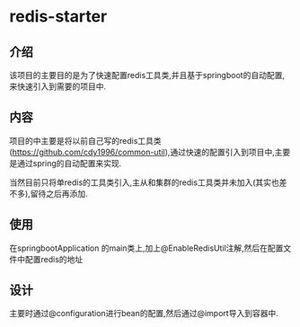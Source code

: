# redis-starter

## 介绍
该项目的主要目的是为了快速配置redis工具类,并且基于springboot的自动配置,来快速引入到需要的项目中.

## 内容

项目的中主要是将以前自己写的redis工具类(https://github.com/cdy1996/common-util),通过快速的配置引入到项目中,主要是通过spring的自动配置来实现.

当然目前只将单redis的工具类引入,主从和集群的redis工具类并未加入(其实也差不多),留待之后再添加.

## 使用

在springbootApplication 的main类上,加上@EnableRedisUtil注解,然后在配置文件中配置redis的地址

## 设计

主要时通过@configuration进行bean的配置,然后通过@import导入到容器中.
